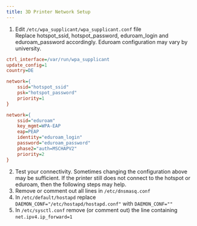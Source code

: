 ```yaml
---
title: 3D Printer Network Setup
---
```


1. Edit `/etc/wpa_supplicant/wpa_supplicant.conf` file  
   Replace hotspot_ssid, hotspot_password, eduroam_login and eduroam_password accordingly. Eduroam configuration may vary by university.
```ini
ctrl_interface=/var/run/wpa_supplicant
update_config=1
country=DE

network={
	ssid="hotspot_ssid"
	psk="hotspot_password"
	priority=1
}

network={
	ssid="eduroam"
	key_mgmt=WPA-EAP
	eap=PEAP
	identity="eduroam_login"
	password="eduroam_password"
	phase2="auth=MSCHAPV2"
	priority=2
}          
```
2. Test your connectivity. Sometimes changing the configuration above may be sufficient. If the printer still does not connect to the hotspot or eduroam, then the following steps may help.
3. Remove or comment out all lines in `/etc/dnsmasq.conf`
4. In `/etc/default/hostapd` replace `DAEMON_CONF="/etc/hostapd/hostapd.conf"` with `DAEMON_CONF=""`
5. In `/etc/sysctl.conf` remove (or comment out) the line containing `net.ipv4.ip_forward=1`